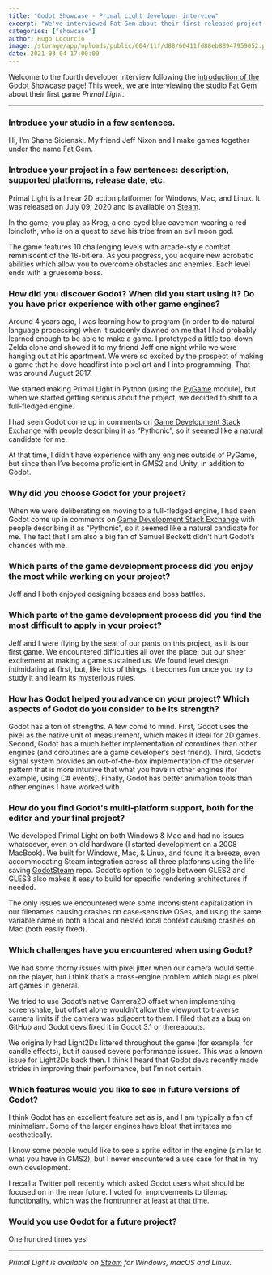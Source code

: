 ```yaml
---
title: "Godot Showcase - Primal Light developer interview"
excerpt: "We've interviewed Fat Gem about their first released project Primal Light. It was released in July 2020 and is available on Windows, macOS and Linux."
categories: ["showcase"]
author: Hugo Locurcio
image: /storage/app/uploads/public/604/11f/d88/60411fd88eb88947959052.png
date: 2021-03-04 17:00:00
---
```


Welcome to the fourth developer interview following the [introduction of the Godot Showcase page](https://godotengine.org/article/new-showcase-for-projects-made-with-godot)! This week, we are interviewing the studio Fat Gem about their first game *Primal Light*.

___

### Introduce your studio in a few sentences.

Hi, I’m Shane Sicienski. My friend Jeff Nixon and I make games together under the name Fat Gem.

### Introduce your project in a few sentences: description, supported platforms, release date, etc.

Primal Light is a linear 2D action platformer for Windows, Mac, and Linux. It was released on July 09, 2020 and is available on [Steam](https://store.steampowered.com/app/771420/Primal_Light/).

In the game, you play as Krog, a one-eyed blue caveman wearing a red loincloth, who is on a quest to save his tribe from an evil moon god.

The game features 10 challenging levels with arcade-style combat reminiscent of the 16-bit era. As you progress, you acquire new acrobatic abilities which allow you to overcome obstacles and enemies. Each level ends with a gruesome boss.

### How did you discover Godot? When did you start using it? Do you have prior experience with other game engines?

Around 4 years ago, I was learning how to program (in order to do natural language processing) when it suddenly dawned on me that I had probably learned enough to be able to make a game. I prototyped a little top-down Zelda clone and showed it to my friend Jeff one night while we were hanging out at his apartment. We were so excited by the prospect of making a game that he dove headfirst into pixel art and I into programming. That was around August 2017.

We started making Primal Light in Python (using the [PyGame](https://www.pygame.org/news) module), but when we started getting serious about the project, we decided to shift to a full-fledged engine.

I had seen Godot come up in comments on [Game Development Stack Exchange](https://gamedev.stackexchange.com/) with people describing it as “Pythonic”, so it seemed like a natural candidate for me.

At that time, I didn’t have experience with any engines outside of PyGame, but since then I’ve become proficient in GMS2 and Unity, in addition to Godot.

### Why did you choose Godot for your project?

When we were deliberating on moving to a full-fledged engine, I had seen Godot come up in comments on [Game Development Stack Exchange](https://gamedev.stackexchange.com/) with people describing it as “Pythonic”, so it seemed like a natural candidate for me. The fact that I am also a big fan of Samuel Beckett didn’t hurt Godot’s chances with me.

### Which parts of the game development process did you enjoy the most while working on your project?

Jeff and I both enjoyed designing bosses and boss battles.

### Which parts of the game development process did you find the most difficult to apply in your project?

Jeff and I were flying by the seat of our pants on this project, as it is our first game. We encountered difficulties all over the place, but our sheer excitement at making a game sustained us. We found level design intimidating at first, but, like lots of things, it becomes fun once you try to study it and learn its mysterious rules.

### How has Godot helped you advance on your project? Which aspects of Godot do you consider to be its strength?

Godot has a ton of strengths. A few come to mind. First, Godot uses the pixel as the native unit of measurement, which makes it ideal for 2D games. Second, Godot has a much better implementation of coroutines than other engines (and coroutines are a game developer’s best friend). Third, Godot’s signal system provides an out-of-the-box implementation of the observer pattern that is more intuitive that what you have in other engines (for example, using C# events). Finally, Godot has better animation tools than other engines I have worked with.

### How do you find Godot's multi-platform support, both for the editor and your final project?

We developed Primal Light on both Windows & Mac and had no issues whatsoever, even on old hardware (I started development on a 2008 MacBook). We built for Windows, Mac, & Linux, and found it a breeze, even accommodating Steam integration across all three platforms using the life-saving [GodotSteam](https://github.com/Gramps/GodotSteam) repo. Godot’s option to toggle between GLES2 and GLES3 also makes it easy to build for specific rendering architectures if needed.

The only issues we encountered were some inconsistent capitalization in our filenames causing crashes on case-sensitive OSes, and using the same variable name in both a local and nested local context causing crashes on Mac (both easily fixed).

### Which challenges have you encountered when using Godot?

We had some thorny issues with pixel jitter when our camera would settle on the player, but I think that’s a cross-engine problem which plagues pixel art games in general.

We tried to use Godot’s native Camera2D offset when implementing screenshake, but offset alone wouldn’t allow the viewport to traverse camera limits if the camera was adjacent to them. I filed that as a bug on GitHub and Godot devs fixed it in Godot 3.1 or thereabouts.

We originally had Light2Ds littered throughout the game (for example, for candle effects), but it caused severe performance issues. This was a known issue for Light2Ds back then. I think I heard that Godot devs recently made strides in improving their performance, but I’m not certain.

### Which features would you like to see in future versions of Godot?

I think Godot has an excellent feature set as is, and I am typically a fan of minimalism. Some of the larger engines have bloat that irritates me aesthetically.

I know some people would like to see a sprite editor in the engine (similar to what you have in GMS2), but I never encountered a use case for that in my own development.

I recall a Twitter poll recently which asked Godot users what should be focused on in the near future. I voted for improvements to tilemap functionality, which was the frontrunner at least at that time.

### Would you use Godot for a future project?

One hundred times yes!

___

 
*Primal Light is available on [Steam](https://store.steampowered.com/app/771420/Primal_Light/) for Windows, macOS and Linux.*